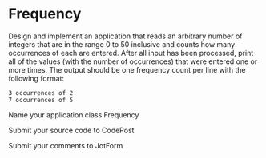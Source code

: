 # Frequency

Design and implement an application that reads an arbitrary number of integers that are in the range 0 to 50 inclusive and counts how many occurrences of each are entered. After all input has been processed, print all of the values (with the number of occurrences) that were entered one or more times. The output should be one frequency count per line with the following format:

```
3 occurrences of 2
7 occurrences of 5
```

Name your application class Frequency

Submit your source code to CodePost

Submit your comments to JotForm
